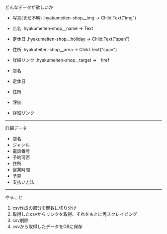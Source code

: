 どんなデータが欲しいか


* 写真(まだ不明)
  .hyakumeiten-shop__img → Child.Text("img")
* 店名
  .hyakumeiten-shop__name → Text
* 定休日
  .hyakumeiten-shop__holiday → Child.Text("span")
* 住所
  .hyakuteiten-shop__area → Child.Text("span")

* 詳細リンク
  .hyakumeiten-shop__target →　href


* 店名
* 定休日
* 住所
* 評価
* 詳細リンク

---

詳細データ

* 店名
* ジャンル
* 電話番号
* 予約可否
* 住所
* 営業時間
* 予算
* 支払い方法


---

やること

1. csv作成の部分を関数に切り分け
2. 取得したcsvからリンクを取得、それをもとに再スクレイピング
3. csv削除
3. csvから取得したデータをDBに保存

